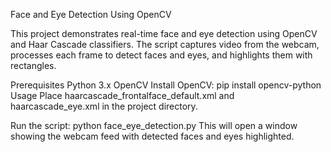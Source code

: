 Face and Eye Detection Using OpenCV

This project demonstrates real-time face and eye detection using OpenCV and Haar Cascade classifiers. The script captures video from the webcam, processes each frame to detect faces and eyes, and highlights them with rectangles.

Prerequisites
Python 3.x
OpenCV
Install OpenCV: pip install opencv-python
Usage
Place haarcascade_frontalface_default.xml and haarcascade_eye.xml in the project directory.

Run the script: python face_eye_detection.py
This will open a window showing the webcam feed with detected faces and eyes highlighted.
